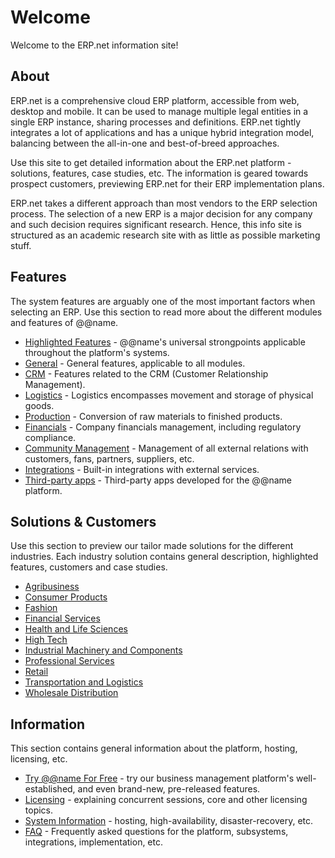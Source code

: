 # Welcome

Welcome to the ERP.net information site!

## About

ERP.net is a comprehensive cloud ERP platform, accessible from web, desktop and mobile.
It can be used to manage multiple legal entities in a single ERP instance, sharing processes and definitions.
ERP.net tightly integrates a lot of applications and has a unique hybrid integration model, balancing between the all-in-one and best-of-breed approaches.

Use this site to get detailed information about the ERP.net platform - solutions, features, case studies, etc.
The information is geared towards prospect customers, previewing ERP.net for their ERP implementation plans.

ERP.net takes a different approach than most vendors to the ERP selection process.
The selection of a new ERP is a major decision for any company and such decision requires significant research.
Hence, this info site is structured as an academic research site with as little as possible marketing stuff.

## Features

The system features are arguably one of the most important factors when selecting an ERP.
Use this section to read more about the different modules and features of @@name.

* [Highlighted Features](~/features/highlights.md) - @@name's universal strongpoints applicable throughout the platform's systems.
* [General](~/features/general/index.md) - General features, applicable to all modules.
* [CRM](~/features/crm/index.md) - Features related to the CRM (Customer Relationship Management).
* [Logistics](~/features/logistics/index.md) - Logistics encompasses movement and storage of physical goods.
* [Production](~/features/production/index.md) - Conversion of raw materials to finished products.
* [Financials](~/features/financials/index.md) - Company financials management, including regulatory compliance.
* [Community Management](~/features/community/index.md) - Management of all external relations with customers, fans, partners, suppliers, etc.
* [Integrations](~/features/integrations/index.md) - Built-in integrations with external services.
* [Third-party apps](~/features/third-party-apps/index.md) - Third-party apps developed for the @@name platform.

## Solutions & Customers

Use this section to preview our tailor made solutions for the different industries.
Each industry solution contains general description, highlighted features, customers and case studies.

* [Agribusiness](~/solutions/agribusiness/index.md)
* [Consumer Products](~/solutions/consumer-products/index.md)
* [Fashion](~/solutions/fashion/index.md)
* [Financial Services](~/solutions/financial-services/index.md)
* [Health and Life Sciences](~/solutions/health-and-life-sciences/index.md)
* [High Tech](~/solutions/high-tech/index.md)
* [Industrial Machinery and Components](~/solutions/industrial-machinery-and-components/index.md)
* [Professional Services](~/solutions/professional-services/index.md)
* [Retail](~/solutions/retail/index.md)
* [Transportation and Logistics](~/solutions/transportation-and-logistics/index.md)
* [Wholesale Distribution](~/solutions/wholesale-distribution/index.md)

## Information

This section contains general information about the platform, hosting, licensing, etc.

* [Try @@name For Free](~/information/try-our-system.md) - try our business management platform's well-established, and even brand-new, pre-released features.
* [Licensing](~/information/licensing/index.md) - explaining concurrent sessions, core and other licensing topics.
* [System Information](~/information/system-information/index.md) - hosting, high-availability, disaster-recovery, etc.
* [FAQ](~/information/faq/index.md) - Frequently asked questions for the platform, subsystems, integrations, implementation, etc.
